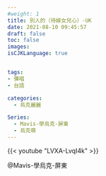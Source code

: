 ```yaml
---
#weight: 1
title: 別人的（待嫁女兒心）-UK
date: 2021-08-10 09:45:57
draft: false
toc: false
images:
isCJKLanguage: true


tags:
- 彈唱
- 台語

categories:
  - 烏克麗麗

Series:
  - Mavis-學烏克-屏東
  - 烏克萌
---
```



{{< youtube "LVXA-LvqI4k" >}}


 @Mavis-學烏克-屏東
